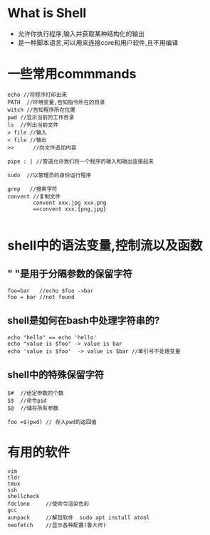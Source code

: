 # What is Shell

* 允许你执行程序,输入并获取某种结构化的输出
* 是一种脚本语言,可以用来连接core和用户软件,且不用编译



# 一些常用commmands

```shell
echo //将程序打印出来
PATH  //环境变量,告知指令所在的目录
witch //告知程序所在位置
pwd //显示当前的工作目录
ls	//列出当前文件
> file //输入
< file //输出
>>		//向文件追加内容

pipe : | //管道允许我们将一个程序的输入和输出连接起来

sudo  //以管理员的身份运行程序

grep   //搜索字符
convent //复制文件
		convent xxx.jpg xxx.png
		==convent xxx.{png,jpg}
		

```



# shell中的语法变量,控制流以及函数



## " "是用于分隔参数的保留字符

```shell
foo=bar   //echo $foo ->bar
foo = bar //not found
```

## shell是如何在bash中处理字符串的?

```shell
echo "hello" == echo 'hello'
echo "value is $foo" -> value is bar
echo 'value is $foo'  -> value is $bar //单引号不处理变量
```



## shell中的特殊保留字符

```shell 
$#	//给定参数的个数
$$	//命令pid
$@	//储存所有参数

foo =$(pwd)	// 存入pwd的返回值
```



# 有用的软件

```shell
vim
tldr
tmux
ssh
shellcheck 
fdclone		//使命令渲染色彩
gcc
aunpack 	//解包软件  sudo apt install atool
neofetch    //显示各种配置(鲁大师)
```



